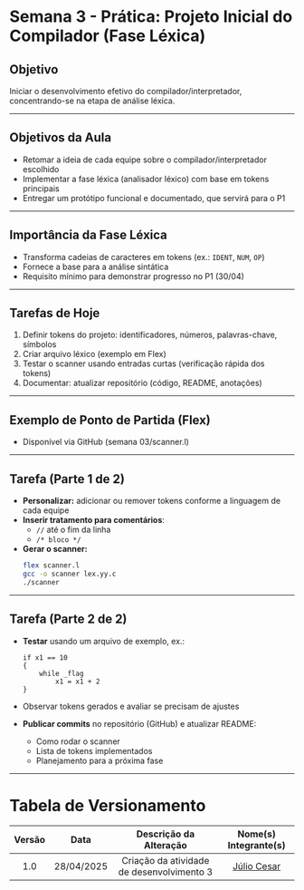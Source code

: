 # Semana 3 - Prática: Projeto Inicial do Compilador (Fase Léxica)

## Objetivo

Iniciar o desenvolvimento efetivo do compilador/interpretador, concentrando-se na etapa de análise léxica.

---

## Objetivos da Aula

- Retomar a ideia de cada equipe sobre o compilador/interpretador escolhido
- Implementar a fase léxica (analisador léxico) com base em tokens principais
- Entregar um protótipo funcional e documentado, que servirá para o P1

---

## Importância da Fase Léxica

- Transforma cadeias de caracteres em tokens (ex.: `IDENT`, `NUM`, `OP`)
- Fornece a base para a análise sintática
- Requisito mínimo para demonstrar progresso no P1 (30/04)

---

## Tarefas de Hoje

1. Definir tokens do projeto: identificadores, números, palavras-chave, símbolos
2. Criar arquivo léxico (exemplo em Flex)
3. Testar o scanner usando entradas curtas (verificação rápida dos tokens)
4. Documentar: atualizar repositório (código, README, anotações)

---

## Exemplo de Ponto de Partida (Flex)

- Disponível via GitHub (semana 03/scanner.l)

---

## Tarefa (Parte 1 de 2)

- **Personalizar:** adicionar ou remover tokens conforme a linguagem de cada equipe
- **Inserir tratamento para comentários**:
  - `//` até o fim da linha
  - `/* bloco */`
- **Gerar o scanner:**
  ```bash
  flex scanner.l
  gcc -o scanner lex.yy.c
  ./scanner
  ```

---

## Tarefa (Parte 2 de 2)

- **Testar** usando um arquivo de exemplo, ex.:

  ```text
  if x1 == 10
  {
      while _flag
          x1 = x1 + 2
  }
  ```

- Observar tokens gerados e avaliar se precisam de ajustes
- **Publicar commits** no repositório (GitHub) e atualizar README:
  - Como rodar o scanner
  - Lista de tokens implementados
  - Planejamento para a próxima fase

---
# Tabela de Versionamento 

| Versão | Data       | Descrição da Alteração              | Nome(s) Integrante(s) |
| :----: | :--------: | :---------------------------------: | :-------------------: |
| 1.0    | 28/04/2025 | Criação da atividade de desenvolvimento 3  | [Júlio Cesar](https://github.com/Julio1099)        |
